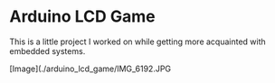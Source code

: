 # Arduino LCD Game
This is a little project I worked on while getting more acquainted with embedded systems. 

[Image](./arduino_lcd_game/IMG_6192.JPG
